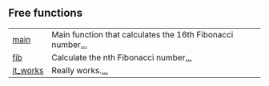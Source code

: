 
Free functions
 ---
| | |
|:---|:---|
| [main](./hello_world-main.md) | Main function that calculates the 16th Fibonacci number[...](./hello_world-main.md) |
| [fib](./hello_world-fib.md) | Calculate the nth Fibonacci number[...](./hello_world-fib.md) |
| [it_works](./hello_world-tests-it_works.md) | Really works.[...](./hello_world-tests-it_works.md) |
